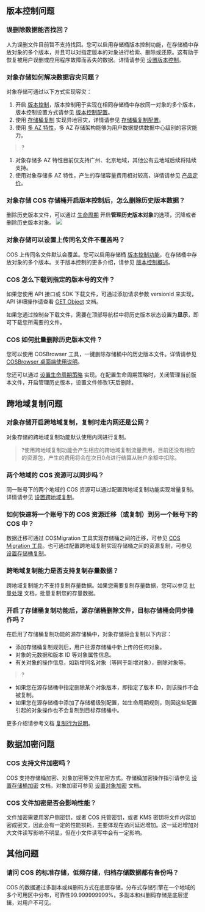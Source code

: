 

## 版本控制问题

### 误删除数据能否找回？

人为误删文件目前暂不支持找回。您可以启用存储桶版本控制功能，在存储桶中存放对象的多个版本，并且可以对指定版本的对象进行检索、删除或还原。这有助于恢复被用户误删或应用程序故障而丢失的数据。详情请参见 [设置版本控制](https://cloud.tencent.com/document/product/436/19881)。

### 对象存储如何解决数据容灾问题？

对象存储可通过以下方式实现容灾：

1. 开启 [版本控制](https://cloud.tencent.com/document/product/436/19883)，版本控制用于实现在相同存储桶中存放同一对象的多个版本，版本控制设置方式请参见 [版本控制配置](https://cloud.tencent.com/document/product/436/19884)。
2. 使用 [存储桶复制](https://cloud.tencent.com/document/product/436/19237) 实现异地容灾，详情请参见 [存储桶复制配置](https://cloud.tencent.com/document/product/436/19239)。
3. 使用 [多 AZ 特性](https://cloud.tencent.com/document/product/436/40548)，多 AZ 存储架构能够为用户数据提供数据中心级别的容灾能力。

>?
1. 对象存储多 AZ 特性目前仅支持广州、北京地域，其他公有云地域后续将陆续支持。
2. 使用对象存储多 AZ 特性，产生的存储容量费用相对较高，详情请参见 [产品定价](https://cloud.tencent.com/document/product/436/6239)。

### 对象存储 COS 存储桶开启版本控制后，怎么删除历史版本数据？

删除历史版本文件，可以通过 [生命周期](https://cloud.tencent.com/document/product/436/14605) 开启**管理历史版本对象**的选项，沉降或者删除历史版本对象。
![](https://main.qcloudimg.com/raw/471fcea5c89ff3e429500d1d5364e983.png)

### 对象存储可以设置上传同名文件不覆盖吗？

COS 上传同名文件默认会覆盖。您可以启用存储桶 [版本控制功能](https://cloud.tencent.com/document/product/436/19881)，在存储桶中存放对象的多个版本。关于版本控制的更多介绍，请参见 [版本控制概述](https://cloud.tencent.com/document/product/436/19883)。

### COS 怎么下载到指定的版本号的文件？

如果您使用 API 接口或 SDK 下载文件，可通过添加请求参数 versionId 来实现，API 详细操作请查看 [GET Object](https://cloud.tencent.com/document/product/436/7753) 文档。

如果您通过控制台下载文件，需要在顶部导航栏中将历史版本状态设置为**显示**，即可下载您所需要的文件。

### COS 如何批量删除历史版本文件？

您可以使用 COSBrowser 工具，一键删除存储桶中的历史版本文件。详情请参见 [COSBrowser 桌面端使用说明](https://cloud.tencent.com/document/product/436/38103)。

您还可以通过 [设置生命周期策略](https://cloud.tencent.com/document/product/436/14605) 实现。在配置生命周期策略时，关闭管理当前版本文件，开启管理历史版本，设置文件修改1天后删除。

## 跨地域复制问题

### 对象存储开启跨地域复制，复制时走内网还是公网？

对象存储的跨地域复制功能默认使用内网进行复制。

>?使用跨地域复制功能会产生相应的跨地域复制流量费用，目前还没有相应的资源包，产生的费用将会在次日0点进行结算从账户余额中扣除。

### 两个地域的 COS 资源可以同步吗？

同一账号下的两个地域的 COS 资源可以通过配置跨地域复制功能实现增量复制。详情请参见 [设置跨地域复制](https://cloud.tencent.com/document/product/436/19235)。

### 如何快速将一个账号下的 COS 资源迁移（或复制）到另一个账号下的 COS 中？

数据迁移可通过 COSMigration 工具实现存储桶之间的迁移，可参见 [COS Migration 工具](https://cloud.tencent.com/document/product/436/15392#.E5.8A.9F.E8.83.BD.E8.AF.B4.E6.98.8E)。也可通过配置跨地域复制实现存储桶之间的资源复制，可参见 [设置存储桶复制](https://cloud.tencent.com/document/product/436/19235)。

### 跨地域复制能力是否支持复制存量数据？

跨地域复制能力不支持复制存量数据。如果您需要复制存量数据，您可以参见 [批量处理](https://cloud.tencent.com/document/product/436/38601) 文档，批量复制您的存量数据。

### 开启了存储桶复制功能后，源存储桶删除文件，目标存储桶会同步操作吗？

在启用了存储桶复制功能的源存储桶中，对象存储将会复制以下内容：
- 添加存储桶复制规则后，用户往源存储桶中新上传的任何对象。
- 对象的元数据和版本 ID 等对象属性信息。
- 有关对象的操作信息，如新增同名对象（等同于新增对象），删除对象等。

>?
- 如果您在源存储桶中指定删除某个对象版本，即指定了版本 ID，则该操作不会被复制。
- 如果您在源存储桶中添加了存储桶级别配置，如生命周期规则，则因这些配置引起的对象操作也不会复制到目标存储桶中。

更多介绍请参考文档 [复制行为说明](https://cloud.tencent.com/document/product/436/19923)。

## 数据加密问题

### COS 支持文件加密吗？
COS 支持存储桶加密、对象加密等文件加密方式。存储桶加密操作指引请参见 [设置存储桶加密](https://cloud.tencent.com/document/product/436/40116) 文档，对象加密可参见 [设置对象加密](https://cloud.tencent.com/document/product/436/33366) 文档。

### COS 文件加密是否会影响性能？
文件加密需要用客户侧密钥，或者 COS 托管密钥，或者 KMS 密钥将文件内容加密成密文，因此会有一定的性能损耗，主要体现在访问延迟增加。这一延迟增加对大文件读写影响不明显，但在小文件读写中会有一定影响。

## 其他问题

### 请问 COS 的标准存储，低频存储，归档存储数据都有备份吗？

COS 的数据通过多副本或纠删码方式在底层存储，分布式存储引擎在一个地域的多个可用区中分布，可靠性99.999999999%，多副本和纠删码存储是底层逻辑，对用户不可见。
